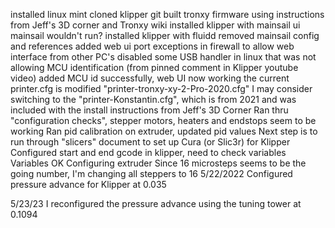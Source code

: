 installed linux mint
cloned klipper git
built tronxy firmware using instructions from Jeff's 3D corner and Tronxy wiki
installed klipper with mainsail ui
mainsail wouldn't run?
installed klipper with fluidd
removed mainsail config and references
added web ui port exceptions in firewall to allow web interface from other PC's
disabled some USB handler in linux that was not allowing MCU identification (from pinned comment in Klipper youtube video)
added MCU id successfully, web UI now working
the current printer.cfg is modified "printer-tronxy-xy-2-Pro-2020.cfg"
I may consider switching to the "printer-Konstantin.cfg", which is from 2021 and was included with the install
    instructions from Jeff's 3D Corner
Ran thru "configuration checks", stepper motors, heaters and endstops seem to be working
Ran pid calibration on extruder, updated pid values
Next step is to run through "slicers" document to set up Cura (or Slic3r) for Klipper
Configured start and end gcode in klipper, need to check variables
Variables OK
Configuring extruder
Since 16 microsteps seems to be the going number, I'm changing all steppers to 16
5/22/2022
Configured pressure advance for Klipper at 0.035

5/23/23
I reconfigured the pressure advance using the tuning tower at 0.1094
